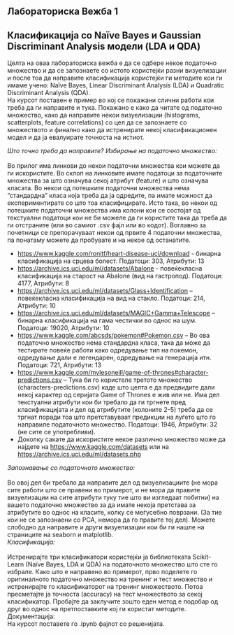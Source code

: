## Лабораториска Вежба 1
## Класификација со Naïve Bayes и Gaussian Discriminant Analysis модели (LDA и QDA)

Целта на оваа лабораториска вежба е да се одбере некое податочно множество и да се запознаете со истото користејќи разни визуелизации и после тоа да направите класификација користејќи ги методите кои ги имаме учено: Naïve Bayes, Linear Discriminant Analysis (LDA) и Quadratic Discriminant Analysis (QDA). 
<br>
На курсот поставен е пример во кој се покажани слични работи кои треба да ги направите и тука. Покажано е како да читате од податочно множество, како да направите некои визуелизации (histograms, scatterplots, feature correlations) со цел да се запознаете со множеството и финално како да истренирате некој класификационен модел и да ја евалуирате точноста на истиот. 

_Што точно треба да направите?_
*Избирање на податочно множество:* <br> <br>
Во прилог има линкови до некои податочни множества кои можете да ги искористите. Во склоп на линковите имате податоци за податочните множества за што означува секој атрибут (feature) и што означува класата. Во некои од потешките податочни множества нема “стандардна” класа која треба да ја одредите, па имате можност да експериментирате со што тоа класифицирате. Исто така, во некои од потешките податочни множества има колони кои се состојат од текстуални податоци кои не би можеле да ги користите така да треба да ги отстраните (или во самиот .csv фајл или во кодот). Воглавно за почетници се препорачуваат некои од првите 4 податочни множества, па понатаму можете да пробувате и на некое од останатите. 
- https://www.kaggle.com/ronitf/heart-disease-uci/download - бинарна класификација на срцева болест. Податоци: 303, Атрибути: 13   <br>
- https://archive.ics.uci.edu/ml/datasets/Abalone - повеќекласна класификација на старост на Abalone (вид на гастропод).  Податоци: 4177, Атрибути: 8  <br>
- https://archive.ics.uci.edu/ml/datasets/Glass+Identification – повеќекласна класификација на вид на стакло. Податоци: 214, Атрибути: 10	 <br>
- https://archive.ics.uci.edu/ml/datasets/MAGIC+Gamma+Telescope – бинарна класификација на гама честички во однос на шум. Податоци: 19020, Атрибути: 10	<br>
- https://www.kaggle.com/abcsds/pokemon#Pokemon.csv – Во ова податочно множество нема стандардна класа, така да може да тестирате повеќе работи како одредување тип на покемон, одредување дали е легендарен, одредување на генерација итн. Податоци: 721, Атрибути: 13 <br>
- https://www.kaggle.com/mylesoneill/game-of-thrones#character-predictions.csv – Тука би го користеле третото множество (characters-predictions.csv) каде што целта е да предвидите дали некој карактер од серијата Game of Thrones е жив или не. Има дел текстуални атрибути кои би требало да ги тргнете пред класификацијата и дел од атрибутите (колоните 2-5) треба да се тргнат поради тоа што претставуваат предикции на луѓето што го направиле податочното множество. Податоци: 1946, Атрибути: 32 (не сите се употребливи). <br>
- Доколку сакате да искористите некое различно множество може да најдете на https://www.kaggle.com/datasets или на https://archive.ics.uci.edu/ml/datasets.php  <br>

*Запознавање со податочното множество:* <br> <br>
Во овој дел би требало да направите дел од визуелизациите (не мора сите работи што се правени во примерот, и не мора да правите визуелизации на сите атрибути туку тие што ви изгледаат побитни) на вашето податочно множество за да имате некоја претстава за атрибутите во однос на класите, колку се меѓусебно поврзани. (За тие кои не се запознаени со PCA, немора да го правите тој дел). Можете слободно да направите и други визуелизации кои би ги нашле на страниците на seaborn и matplotlib. <br>
*Класификација:* <br> <br>
Истренирајте три класификатори користејќи ја библиотеката Scikit-Learn (Naïve Bayes, LDA и QDA) на податочното множество што сте го избрале. Како што е направено во примерот, прво поделете го оригиналното податочно множество на тренинг и тест множество и истренирајте го класификаторот на тренинг множеството. Потоа пресметајте ја точноста (accuracy) на тест множеството за секој класификатор. Пробајте да заклучите зошто еден метод е подобар од друг во однос на претпоставките кој ги користат методите. <br>
Документација: <br>
На курсот поставете го .ipynb фајлот со решенијата.
